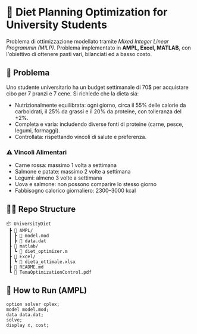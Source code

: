 # 🥗 Diet Planning Optimization for University Students

Problema di ottimizzazione modellato tramite *Mixed Integer Linear Programmin (MILP)*. Problema implementato in **AMPL, Excel, MATLAB**, con l'obiettivo di ottenere pasti vari, bilanciati ed a basso costo. 

## 🧩 Problema

Uno studente universitario ha un budget settimanale di 70$ per acquistare cibo per 7 pranzi e 7 cene. Si richiede che la dieta sia:

- Nutrizionalmente equilibrata: ogni giorno, circa il 55% delle calorie da carboidrati, il 25% da grassi e il 20% da proteine, con tolleranza del ±2%.
- Completa e varia: includendo diverse fonti di proteine (carne, pesce, legumi, formaggi).
- Controllata: rispettando vincoli di salute e preferenza.

### ⚠️ Vincoli Alimentari

- Carne rossa: massimo 1 volta a settimana
- Salmone e patate: massimo 2 volte a settimana
- Legumi: almeno 3 volte a settimana
- Uova e salmone: non possono comparire lo stesso giorno
- Fabbisogno calorico giornaliero: 2300–3000 kcal

## 📁📄 Repo Structure

```
📦 UniversityDiet
 ┣ 📂 AMPL/
 ┃ ┣ 📄 model.mod
 ┃ ┣ 📄 data.dat
 ┣ 📂 matlab/
 ┃ ┗ 📄 diet_optimizer.m
 ┣ 📂 Excel/
 ┃ ┗ 📄 dieta_ottimale.xlsx
 ┣ 📄 README.md
 ┗ 📄 TemaOptimizationControl.pdf
```

## 🚀 How to Run (AMPL)

```ampl
option solver cplex;
model model.mod;
data data.dat;
solve;
display x, cost;
```
